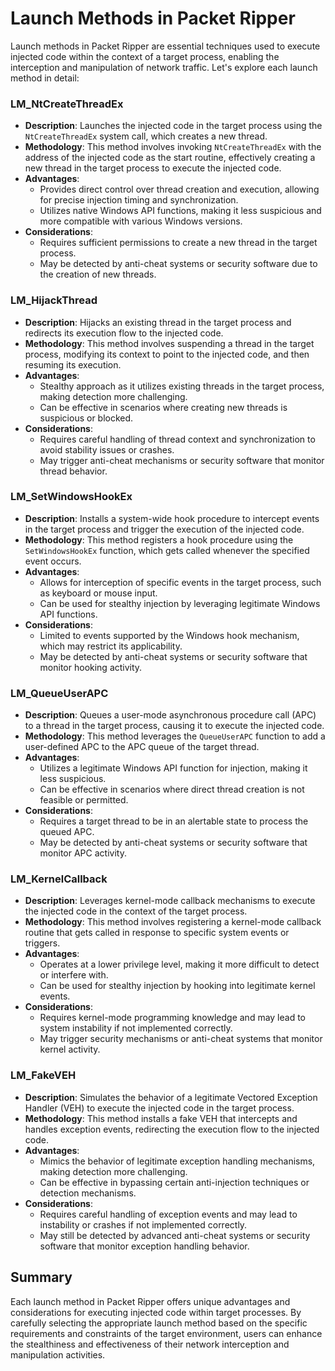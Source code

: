 # Launch Methods in Packet Ripper

Launch methods in Packet Ripper are essential techniques used to execute injected code within the context of a target process, enabling the interception and manipulation of network traffic. Let's explore each launch method in detail:

### LM_NtCreateThreadEx
- **Description**: Launches the injected code in the target process using the `NtCreateThreadEx` system call, which creates a new thread.
- **Methodology**: This method involves invoking `NtCreateThreadEx` with the address of the injected code as the start routine, effectively creating a new thread in the target process to execute the injected code.
- **Advantages**:
  - Provides direct control over thread creation and execution, allowing for precise injection timing and synchronization.
  - Utilizes native Windows API functions, making it less suspicious and more compatible with various Windows versions.
- **Considerations**:
  - Requires sufficient permissions to create a new thread in the target process.
  - May be detected by anti-cheat systems or security software due to the creation of new threads.

### LM_HijackThread
- **Description**: Hijacks an existing thread in the target process and redirects its execution flow to the injected code.
- **Methodology**: This method involves suspending a thread in the target process, modifying its context to point to the injected code, and then resuming its execution.
- **Advantages**:
  - Stealthy approach as it utilizes existing threads in the target process, making detection more challenging.
  - Can be effective in scenarios where creating new threads is suspicious or blocked.
- **Considerations**:
  - Requires careful handling of thread context and synchronization to avoid stability issues or crashes.
  - May trigger anti-cheat mechanisms or security software that monitor thread behavior.

### LM_SetWindowsHookEx
- **Description**: Installs a system-wide hook procedure to intercept events in the target process and trigger the execution of the injected code.
- **Methodology**: This method registers a hook procedure using the `SetWindowsHookEx` function, which gets called whenever the specified event occurs.
- **Advantages**:
  - Allows for interception of specific events in the target process, such as keyboard or mouse input.
  - Can be used for stealthy injection by leveraging legitimate Windows API functions.
- **Considerations**:
  - Limited to events supported by the Windows hook mechanism, which may restrict its applicability.
  - May be detected by anti-cheat systems or security software that monitor hooking activity.

### LM_QueueUserAPC
- **Description**: Queues a user-mode asynchronous procedure call (APC) to a thread in the target process, causing it to execute the injected code.
- **Methodology**: This method leverages the `QueueUserAPC` function to add a user-defined APC to the APC queue of the target thread.
- **Advantages**:
  - Utilizes a legitimate Windows API function for injection, making it less suspicious.
  - Can be effective in scenarios where direct thread creation is not feasible or permitted.
- **Considerations**:
  - Requires a target thread to be in an alertable state to process the queued APC.
  - May be detected by anti-cheat systems or security software that monitor APC activity.

### LM_KernelCallback
- **Description**: Leverages kernel-mode callback mechanisms to execute the injected code in the context of the target process.
- **Methodology**: This method involves registering a kernel-mode callback routine that gets called in response to specific system events or triggers.
- **Advantages**:
  - Operates at a lower privilege level, making it more difficult to detect or interfere with.
  - Can be used for stealthy injection by hooking into legitimate kernel events.
- **Considerations**:
  - Requires kernel-mode programming knowledge and may lead to system instability if not implemented correctly.
  - May trigger security mechanisms or anti-cheat systems that monitor kernel activity.

### LM_FakeVEH
- **Description**: Simulates the behavior of a legitimate Vectored Exception Handler (VEH) to execute the injected code in the target process.
- **Methodology**: This method installs a fake VEH that intercepts and handles exception events, redirecting the execution flow to the injected code.
- **Advantages**:
  - Mimics the behavior of legitimate exception handling mechanisms, making detection more challenging.
  - Can be effective in bypassing certain anti-injection techniques or detection mechanisms.
- **Considerations**:
  - Requires careful handling of exception events and may lead to instability or crashes if not implemented correctly.
  - May still be detected by advanced anti-cheat systems or security software that monitor exception handling behavior.

## Summary

Each launch method in Packet Ripper offers unique advantages and considerations for executing injected code within target processes. By carefully selecting the appropriate launch method based on the specific requirements and constraints of the target environment, users can enhance the stealthiness and effectiveness of their network interception and manipulation activities.

